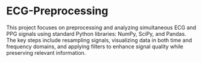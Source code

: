 # ECG-Preprocessing
This project focuses on preprocessing and analyzing simultaneous ECG and PPG signals using standard Python libraries: NumPy, SciPy, and Pandas. The key steps include resampling signals, visualizing data in both time and frequency domains, and applying filters to enhance signal quality while preserving relevant information.
